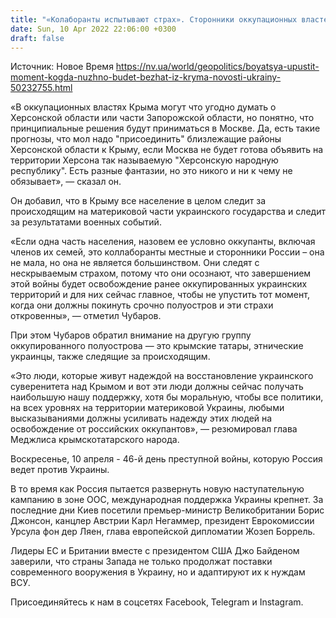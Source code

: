 ```yaml
---
title: "«Колаборанты испытывают страх». Сторонники оккупационных властей в Крыму понимают, что Украина вернет суверенитет над полуостровом — Чубаров"
date: Sun, 10 Apr 2022 22:06:00 +0300
draft: false
---
```

Источник: Новое Время https://nv.ua/world/geopolitics/boyatsya-upustit-moment-kogda-nuzhno-budet-bezhat-iz-kryma-novosti-ukrainy-50232755.html


«В оккупационных властях Крыма могут что угодно думать о Херсонской области или части Запорожской области, но понятно, что принципиальные решения будут приниматься в Москве. Да, есть такие прогнозы, что мол надо "присоединить" близлежащие районы Херсонской области к Крыму, если Москва не будет готова объявить на территории Херсона так называемую "Херсонскую народную республику". Есть разные фантазии, но это никого и ни к чему не обязывает», — сказал он.

Он добавил, что в Крыму все население в целом следит за происходящим на материковой части украинского государства и следит за результатами военных событий.

«Если одна часть населения, назовем ее условно оккупанты, включая членов их семей, это коллаборанты местные и сторонники России – она не мала, но она не является большинством. Они следят с нескрываемым страхом, потому что они осознают, что завершением этой войны будет освобождение ранее оккупированных украинских территорий и для них сейчас главное, чтобы не упустить тот момент, когда они должны покинуть срочно полуостров и эти страхи откровенны», — отметил Чубаров.

При этом Чубаров обратил внимание на другую группу оккупированного полуострова — это крымские татары, этнические украинцы, также следящие за происходящим.

«Это люди, которые живут надеждой на восстановление украинского суверенитета над Крымом и вот эти люди должны сейчас получать наибольшую нашу поддержку, хотя бы моральную, чтобы все политики, на всех уровнях на территории материковой Украины, любыми высказываниями должны усиливать надежду этих людей на освобождение от российских оккупантов», — резюмировал глава Меджлиса крымскотатарского народа.

Воскресенье, 10 апреля - 46-й день преступной войны, которую Россия ведет против Украины.

В то время как Россия пытается развернуть новую наступательную кампанию в зоне ООС, международная поддержка Украины крепнет. За последние дни Киев посетили премьер-министр Великобритании Борис Джонсон, канцлер Австрии Карл Негаммер, президент Еврокомиссии Урсула фон дер Ляен, глава европейской дипломатии Жозеп Боррель.

Лидеры ЕС и Британии вместе с президентом США Джо Байденом заверили, что страны Запада не только продолжат поставки современного вооружения в Украину, но и адаптируют их к нуждам ВСУ.

Присоединяйтесь к нам в соцсетях Facebook, Telegram и Instagram.
